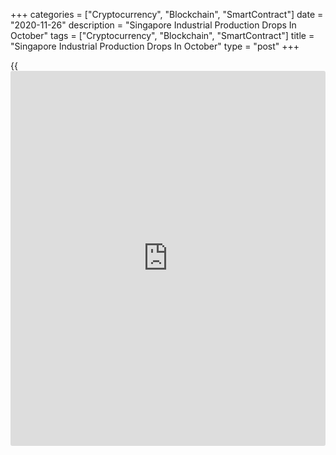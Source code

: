 +++
categories = ["Cryptocurrency", "Blockchain", "SmartContract"]
date = "2020-11-26"
description = "Singapore Industrial Production Drops In October"
tags = ["Cryptocurrency", "Blockchain", "SmartContract"]
title = "Singapore Industrial Production Drops In October"
type = "post"
+++

{{<iframe id="large-banner" src="https://www.bounty.group/#slide=20.0" width="100%" height="600" scrolling="no" style="border: 0px solid rgb(216, 221, 230); border-radius: 3px;">}}

Singapore industrial production dropped in October, data from the
Economic Development Board showed on Thursday.

Industrial output dropped 0.9 percent yearly in October, after a 25.6
percent rise in September. Economists had forecast an annual growth of
6.2 percent.

Excluding biomedical manufacturing, output fell 2.7 percent annually in
October, after a 10.0 percent increase in the previous month.

On a monthly basis, industrial production declined a seasonally adjusted
19.0 percent in October, after a 10.5 percent growth in the preceding
month. Economists had expected a fall of 11.9 percent.

Production of biomedical manufacturing grew 10.2 percent in October and
those of precision engineering gained 10.6 percent.

Meanwhile, output of general manufacturing decreased 12.8 percent and
transport engineering declined by 31.8 percent. Production of chemicals
output and electronics fell by 0.8 percent and 0.6 percent,
respectively.

For comments and feedback [contact](https://www.playgroundfx.com/contact/): editorial@rtt[news](https://www.letsplayfx.com/blog/forex-news-website/).com

[Economic News][1]

 **What parts of the world are seeing the best (and worst) economic
performances lately? Click[here][2] to check out our [Econ Scorecard][2]
and find out! See up-to-the-moment [ranking](https://www.playgroundfx.com/blog/crypto-exchange-ranking/)s for the best and worst
performers in [GDP][3], [unemployment rate][4], [inflation][2] and much
more.**

   1. www.rtt[news](https://www.letsplayfx.com/blog/forex-news-website/).com/Content/EconomicNews.aspx
   2. www.rtt[news](https://www.letsplayfx.com/blog/forex-news-website/).com/economic-scorecard/world-rank/CPI/highest-performance.aspx
   3. www.rtt[news](https://www.letsplayfx.com/blog/forex-news-website/).com/economic-scorecard/world-rank/GDP/highest-performance.aspx
   4. www.rtt[news](https://www.letsplayfx.com/blog/forex-news-website/).com/economic-scorecard/world-rank/unemployment-rate/lowest-performance.aspx